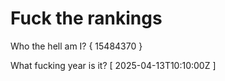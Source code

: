 # Fuck the rankings

Who the hell am I?
{ 15484370 }

What fucking year is it?
[ 2025-04-13T10:10:00Z ]

